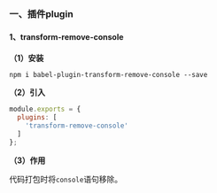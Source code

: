 ### 一、插件plugin

#### 1、transform-remove-console

**（1）安装**

```
npm i babel-plugin-transform-remove-console --save
```

**（2）引入**

```babel.config.js
module.exports = {
  plugins: [
    'transform-remove-console'
  ]
};
```
**（3）作用**

代码打包时将`console`语句移除。


